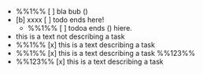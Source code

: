 - %%1%% [ ] bla bub ()
- [b] xxxx
[ ] todo ends here!
    - %%1%% [ ] todoa ends () hiere.
- this is a text not describing a task
- %%1%% [x] this is a text describing a task
- %%1%% [x] this is a text describing a task %%123%%
- %%123%% [x] this is a text describing a task
